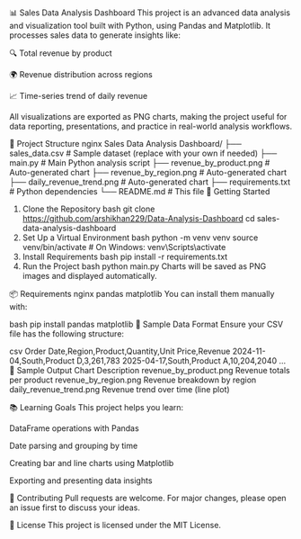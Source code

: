 📊 Sales Data Analysis Dashboard
This project is an advanced data analysis and visualization tool built with Python, using Pandas and Matplotlib. It processes sales data to generate insights like:

🔍 Total revenue by product

🌍 Revenue distribution across regions

📈 Time-series trend of daily revenue

All visualizations are exported as PNG charts, making the project useful for data reporting, presentations, and practice in real-world analysis workflows.

📁 Project Structure
nginx
Sales Data Analysis Dashboard/
├── sales_data.csv             # Sample dataset (replace with your own if needed)
├── main.py                    # Main Python analysis script
├── revenue_by_product.png     # Auto-generated chart
├── revenue_by_region.png      # Auto-generated chart
├── daily_revenue_trend.png    # Auto-generated chart
├── requirements.txt           # Python dependencies
└── README.md                  # This file
🚀 Getting Started
1. Clone the Repository
bash
git clone https://github.com/arshikhan229/Data-Analysis-Dashboard
cd sales-data-analysis-dashboard
2. Set Up a Virtual Environment
bash
python -m venv venv
source venv/bin/activate       # On Windows: venv\Scripts\activate
3. Install Requirements
bash
pip install -r requirements.txt
4. Run the Project
bash
python main.py
Charts will be saved as PNG images and displayed automatically.

📦 Requirements
nginx
pandas
matplotlib
You can install them manually with:

bash
pip install pandas matplotlib
🧪 Sample Data Format
Ensure your CSV file has the following structure:

csv
Order Date,Region,Product,Quantity,Unit Price,Revenue
2024-11-04,South,Product D,3,261,783
2025-04-17,South,Product A,10,204,2040
...
📸 Sample Output
Chart	Description
revenue_by_product.png	Revenue totals per product
revenue_by_region.png	Revenue breakdown by region
daily_revenue_trend.png	Revenue trend over time (line plot)

📚 Learning Goals
This project helps you learn:

DataFrame operations with Pandas

Date parsing and grouping by time

Creating bar and line charts using Matplotlib

Exporting and presenting data insights

🤝 Contributing
Pull requests are welcome. For major changes, please open an issue first to discuss your ideas.

📝 License
This project is licensed under the MIT License.

